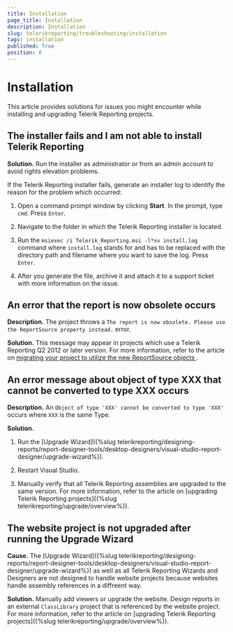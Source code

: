 ```yaml
---
title: Installation
page_title: Installation 
description: Installation
slug: telerikreporting/troubleshooting/installation
tags: installation
published: True
position: 0
---
```


# Installation



This article provides solutions for issues you might encounter while installing and upgrading Telerik Reporting projects.       

## The installer fails and I am not able to install Telerik Reporting

__Solution.__         Run the installer as administrator or from an admin account to avoid rights elevation problems.         

If the Telerik Reporting installer fails,           generate an installer log to identify the reason for the problem which occurred:         

1. Open a command prompt window by clicking __Start__. In the prompt, type               `cmd`. Press `Enter`.             

1. Navigate to the folder in which the Telerik Reporting installer is located.

1. Run the `msiexec /i Telerik_Reporting.msi -l*xv install.log` command where               `install.log` stands for and has to be replaced with the               directory path and filename where you want to save the log.               Press `Enter`.             

1. After you generate the file, archive it and attach it to a support ticket with more information on the issue.

## An error that the report is now obsolete occurs

__Description.__         The project throws a `The report is now obsolete. Please use the ReportSource property instead.` error.         

__Solution.__         This message may appear in projects which use a Telerik Reporting Q2 2012 or later version.           For more information, refer to the article on            [            migrating your project to utilize the new ReportSource objects          ](http://www.telerik.com/support/kb/reporting/details/how-to-migrate-your-project-to-utilize-the-new-reportsource-objects).         

## An error message about object of type XXX that cannot be converted to type XXX occurs

__Description.__         An `Object of type 'XXX' cannot be converted to type 'XXX'` occurs where `XXX`           is the same Type.         

__Solution.__ 

1. Run the [Upgrade Wizard]({%slug telerikreporting/designing-reports/report-designer-tools/desktop-designers/visual-studio-report-designer/upgrade-wizard%}).             

1. Restart Visual Studio.             

1. Manually verify that all Telerik Reporting assemblies are upgraded to the same version. For more information,               refer to the article on               [upgrading Telerik Reporting projects]({%slug telerikreporting/upgrade/overview%}).             

## The website project is not upgraded after running the Upgrade Wizard

__Cause.__         The [Upgrade Wizard]({%slug telerikreporting/designing-reports/report-designer-tools/desktop-designers/visual-studio-report-designer/upgrade-wizard%}) as well as all Telerik Reporting Wizards and Designers           are not designed to handle website projects because websites handle assembly references in a diffreent way.         

__Solution.__         Manually add viewers or upgrade the website. Design reports in an external `ClassLibrary` project           that is referenced by the website project. For more information, refer to the article on           [upgrading Telerik Reporting projects]({%slug telerikreporting/upgrade/overview%}).

